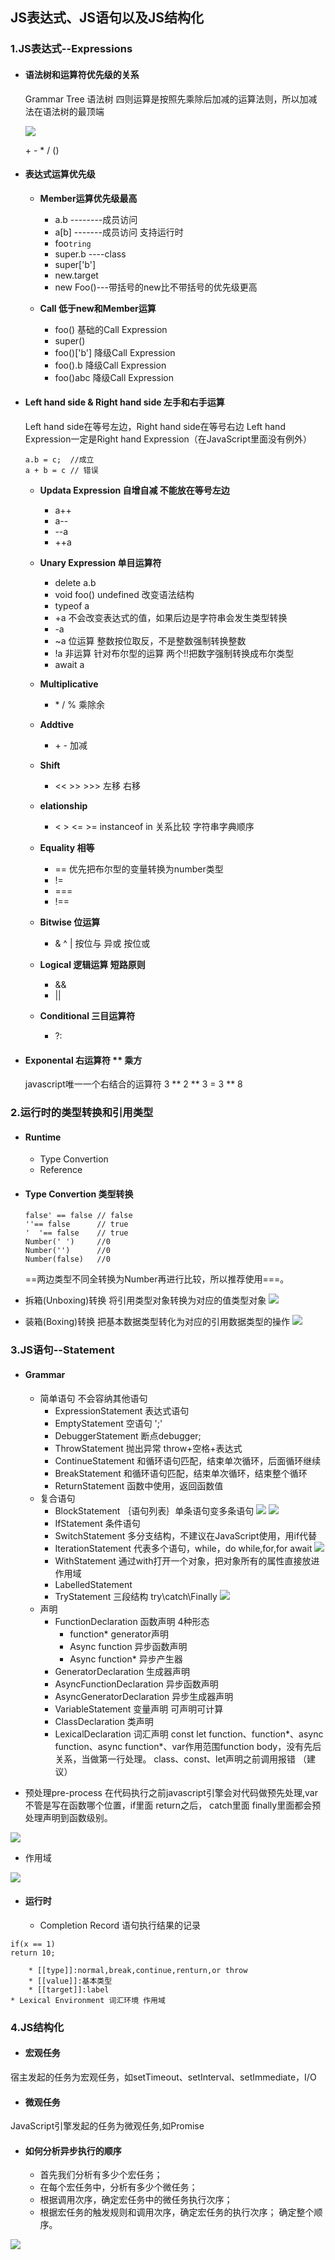 ## JS表达式、JS语句以及JS结构化

### 1.JS表达式--Expressions
* #### 语法树和运算符优先级的关系
	 Grammar Tree 语法树 四则运算是按照先乘除后加减的运算法则，所以加减法在语法树的最顶端
	 
	 ![](https://raw.githubusercontent.com/midsummer-j/Frontend-02-Template/master/week03/img/grammar_tree.png)
	 
	\+ \-
	\* \/
	()

* #### 表达式运算优先级
	 * **Member运算优先级最高**
	 	 * a.b --------成员访问
		 * a[b] -------成员访问 支持运行时
		 * foo`tring`
		 * super.b ----class
		 * super['b']
		 * new.target
		 * new Foo()---带括号的new比不带括号的优先级更高
		
	 * **Call 低于new和Member运算**
		 * foo() 基础的Call Expression
		 * super()
		 * foo()['b'] 降级Call Expression
		 * foo().b 降级Call Expression
		 * foo()abc 降级Call Expression
		

* #### Left hand side & Right hand side 左手和右手运算
	Left hand side在等号左边，Right hand side在等号右边
	Left hand Expression一定是Right hand Expression（在JavaScript里面没有例外）
	```
    a.b = c;  //成立
    a + b = c // 错误
    ```
	 * **Updata Expression 自增自减 不能放在等号左边**
		 * a++
		 * a--
		 * --a
		 * ++a

	 *  **Unary Expression 单目运算符**
		 * delete a.b
		 * void foo() undefined 改变语法结构
		 * typeof a
		 * +a  不会改变表达式的值，如果后边是字符串会发生类型转换
		 * -a
		 * ~a 位运算 整数按位取反，不是整数强制转换整数
		 * !a 非运算 针对布尔型的运算 两个!!把数字强制转换成布尔类型
		 * await a
	 * **Multiplicative**
        * \* / % 乘除余
	 * **Addtive**
        * \+ - 加减
	 * **Shift**
        * << >> >>> 左移 右移
	 * **elationship**
        * < > <= >= instanceof in 关系比较
		字符串字典顺序
	 * **Equality 相等**
        * == 优先把布尔型的变量转换为number类型
        * !=
        * ===
        * !==
	 * **Bitwise 位运算**
        * & ^ | 按位与 异或 按位或
	 * **Logical 逻辑运算 短路原则**
        * &&
        * ||
	 * **Conditional 三目运算符**
        * ?:

* #### Exponental 右运算符 ** 乘方
	javascript唯一一个右结合的运算符 3 \*\* 2 \*\* 3 = 3 \*\* 8

### 2.运行时的类型转换和引用类型

* #### Runtime
    * Type Convertion
    * Reference
    
* #### Type Convertion 类型转换
    ```
    false' == false // false
    ''== false      // true
    '  '== false    // true
    Number(' ')     //0
    Number('')      //0
    Number(false)   //0
    ```
    ==两边类型不同全转换为Number再进行比较，所以推荐使用===。
	
* 拆箱(Unboxing)转换
将引用类型对象转换为对应的值类型对象
![](https://raw.githubusercontent.com/midsummer-j/Frontend-02-Template/master/week03/img/unboxing.png)
* 装箱(Boxing)转换
把基本数据类型转化为对应的引用数据类型的操作
![](https://raw.githubusercontent.com/midsummer-j/Frontend-02-Template/master/week03/img/boxing.png)

### 3.JS语句--Statement

* #### Grammar
	* 简单语句   不会容纳其他语句
		*  ExpressionStatement 表达式语句 
		*  EmptyStatement      空语句 ';'
		*  DebuggerStatement   断点debugger;
		*  ThrowStatement      抛出异常 throw+空格+表达式
		* ContinueStatement    和循环语句匹配，结束单次循环，后面循环继续
		* BreakStatement       和循环语句匹配，结束单次循环，结束整个循环
		* ReturnStatement      函数中使用，返回函数值
	* 复合语句   
		* BlockStatement ｛语句列表｝单条语句变多条语句
![](https://raw.githubusercontent.com/midsummer-j/Frontend-02-Template/master/week03/img/block.png)
![](https://raw.githubusercontent.com/midsummer-j/Frontend-02-Template/master/week03/img/tag.png)
		* IfStatement  条件语句
		* SwitchStatement 多分支结构，不建议在JavaScript使用，用if代替
		* IterationStatement 代表多个语句，while，do while,for,for await
![](https://raw.githubusercontent.com/midsummer-j/Frontend-02-Template/master/week03/img/Iteration.png)
		* WithStatement 通过with打开一个对象，把对象所有的属性直接放进作用域
		* LabelledStatement
		* TryStatement 三段结构 try\catch\Finally
![](https://raw.githubusercontent.com/midsummer-j/Frontend-02-Template/master/week03/img/try.png)
	* 声明 
		* FunctionDeclaration 函数声明 4种形态 
			* function* generator声明
			* Async function 异步函数声明
			* Async function* 异步产生器
		* GeneratorDeclaration 生成器声明
		* AsyncFunctionDeclaration 异步函数声明
		* AsyncGeneratorDeclaration 异步生成器声明
		* VariableStatement 变量声明 可声明可计算
		* ClassDeclaration 类声明
		* LexicalDeclaration 词汇声明 const let
function、function*、async function、async function*、var作用范围function body，没有先后关系，当做第一行处理。
class、const、let声明之前调用报错 （建议）

* 预处理pre-process
在代码执行之前javascript引擎会对代码做预先处理,var不管是写在函数哪个位置，if里面 return之后， catch里面 finally里面都会预处理声明到函数级别。

![](https://raw.githubusercontent.com/midsummer-j/Frontend-02-Template/master/week03/img/pre_process.png)

* 作用域

![](https://raw.githubusercontent.com/midsummer-j/Frontend-02-Template/master/week03/img/scope.png)

* #### 运行时
	* Completion Record 语句执行结果的记录
```
if(x == 1)
return 10;
```
		* [[type]]:normal,break,continue,renturn,or throw
		* [[value]]:基本类型
		* [[target]]:label
	* Lexical Environment 词汇环境 作用域

### 4.JS结构化
* #### 宏观任务
宿主发起的任务为宏观任务，如setTimeout、setInterval、setImmediate，I/O
* #### 微观任务
JavaScript引擎发起的任务为微观任务,如Promise

* #### 如何分析异步执行的顺序
	* 首先我们分析有多少个宏任务；
	* 在每个宏任务中，分析有多少个微任务；
	* 根据调用次序，确定宏任务中的微任务执行次序；
	* 根据宏任务的触发规则和调用次序，确定宏任务的执行次序；
确定整个顺序。

![](https://raw.githubusercontent.com/midsummer-j/Frontend-02-Template/master/week03/img/task.png)
